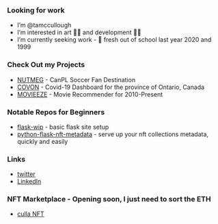 ### Looking for work
- I’m @tamccullough
- I’m interested in art 🧑‍🎨 and development 🧑‍💻
- I’m currently seeking work - 🌱 fresh out of school last year 2020 and 1999
### Check Out my Projects
- [NUTMEG](https://canpl.herokuapp.com/) - CanPL Soccer Fan Destination 
- [COVON](https://culla.herokuapp.com/covid) - Covid-19 Dashboard for the province of Ontario, Canada
- [MOVIEEZE](https://culla.herokuapp.com/movieeze) - Movie Recommender for 2010-Present

### Notable Repos for Beginners
- [flask-wip](https://github.com/tamccullough/flask-wip) - basic flask site setup
- [python-flask-nft-metadata](https://github.com/tamccullough/python-flask-nft-metadata) - serve up your nft collections metadata, quickly and easily

### Links

- [twitter](https://twitter.com/tamccullough)
- [LinkedIn](https://www.linkedin.com/in/tamccullough/)

### NFT Marketplace - Opening soon, I just need to sort the ETH

- [culla NFT](https://opensea.io/accounts/culla)

<!---
I love this ✨ special ✨ repository!
--->
